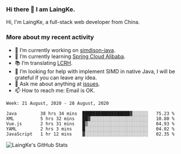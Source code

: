 ### Hi there 👋 I am LaingKe.

Hi, I'm LaingKe, a full-stack web developer from China.

### More about my recent activity

- 🔭 I’m currently working on [simdjson-java](https://github.com/laingke/simdjson-java).
- 🌱 I’m currently learning [Spring Cloud Alibaba](https://github.com/alibaba/spring-cloud-alibaba).
- :books: I’m translating [LCRH](https://github.com/LCTT/LCRH).
- 🤔 I’m looking for help with implement SIMD in native Java, I will be grateful if you can leave any idea.
- 💬 Ask me about anything at [issues](https://github.com/laingke/laingke/issues).
- 📫 How to reach me: Email is OK.

<!--START_SECTION:waka-->
```text
Week: 21 August, 2020 - 28 August, 2020

Java         38 hrs 34 mins  ██████████████████▓░░░░░░   75.23 % 
XML          5 hrs 32 mins   ██▓░░░░░░░░░░░░░░░░░░░░░░   10.80 % 
Vue.js       2 hrs 31 mins   █▒░░░░░░░░░░░░░░░░░░░░░░░   04.93 % 
YAML         2 hrs 3 mins    █░░░░░░░░░░░░░░░░░░░░░░░░   04.02 % 
JavaScript   1 hr 12 mins    ▓░░░░░░░░░░░░░░░░░░░░░░░░   02.35 % 
```
<!--END_SECTION:waka-->

![LaingKe's GitHub Stats](https://github-readme-stats.vercel.app/api?username=laingke&show_icons=true&theme=nightowl&count_private=true)
